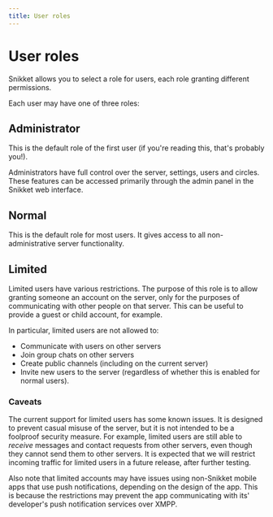 ```yaml
---
title: User roles
---
```


# User roles

Snikket allows you to select a role for users, each role granting different
permissions.

Each user may have one of three roles:

## Administrator

This is the default role of the first user (if you're reading this, that's
probably you!).

Administrators have full control over the server, settings, users and circles.
These features can be accessed primarily through the admin panel in the
Snikket web interface.

## Normal

This is the default role for most users. It gives access to all
non-administrative server functionality.

## Limited

Limited users have various restrictions. The purpose of this role is to
allow granting someone an account on the server, only for the purposes of
communicating with other people on that server. This can be useful to provide
a guest or child account, for example.

In particular, limited users are not allowed to:

- Communicate with users on other servers
- Join group chats on other servers
- Create public channels (including on the current server)
- Invite new users to the server (regardless of whether this is enabled for
  normal users).

### Caveats

The current support for limited users has some known issues. It is designed to
prevent casual misuse of the server, but it is not intended to be a foolproof
security measure. For example, limited users are still able to *receive*
messages and contact requests from other servers, even though they cannot send
them to other servers. It is expected that we will restrict incoming traffic
for limited users in a future release, after further testing.

Also note that limited accounts may have issues using non-Snikket mobile apps
that use push notifications, depending on the design of the app. This is
because the restrictions may prevent the app communicating with its'
developer's push notification services over XMPP.

